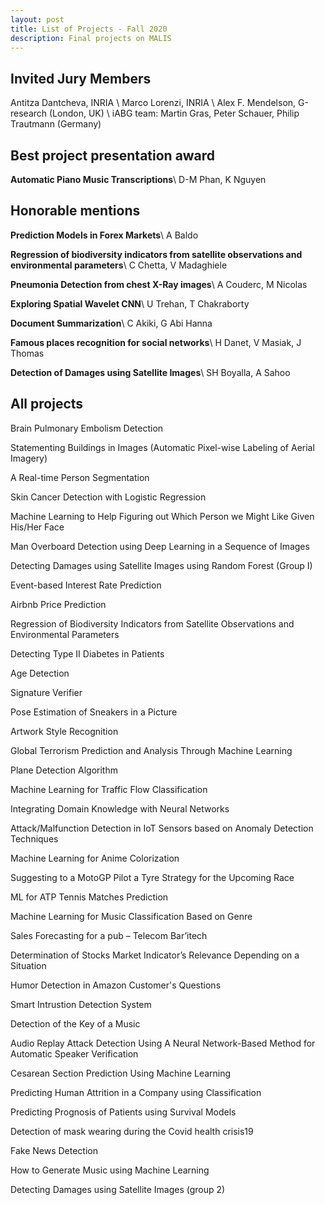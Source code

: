 ```yaml
---
layout: post
title: List of Projects - Fall 2020
description: Final projects on MALIS
---
```

## Invited Jury Members
Antitza Dantcheva, INRIA \\
Marco Lorenzi, INRIA \\
Alex F. Mendelson, G-research (London, UK) \\
iABG team: Martin Gras, Peter Schauer, Philip Trautmann (Germany)

## Best project presentation award
**Automatic Piano Music Transcriptions**\\
D-M Phan, K Nguyen

## Honorable mentions
**Prediction Models in Forex Markets**\\
A Baldo

**Regression of biodiversity indicators from satellite observations and environmental parameters**\\
C Chetta, V Madaghiele

**Pneumonia Detection from chest X-Ray images**\\
A Couderc, M Nicolas 

**Exploring Spatial Wavelet CNN**\\
U Trehan, T Chakraborty

**Document Summarization**\\
C Akiki, G Abi Hanna

**Famous places recognition for social networks**\\
H Danet, V Masiak, J Thomas 

**Detection of Damages using Satellite Images**\\
SH Boyalla, A Sahoo


## All projects
Brain Pulmonary Embolism Detection

Statementing Buildings in Images (Automatic Pixel-wise Labeling of Aerial Imagery)

A Real-time Person Segmentation

Skin Cancer Detection with Logistic Regression

Machine Learning to Help Figuring out Which Person we Might Like Given His/Her Face

Man Overboard Detection using Deep Learning in a Sequence of Images

Detecting Damages using Satellite Images using Random Forest (Group I)

Event-based Interest Rate Prediction

Airbnb Price Prediction

Regression of Biodiversity Indicators from Satellite Observations and Environmental Parameters

Detecting Type II Diabetes in Patients

Age Detection

Signature Verifier

Pose Estimation of Sneakers in a Picture 

Artwork Style Recognition

Global Terrorism Prediction and Analysis Through Machine Learning

Plane Detection Algorithm

Machine Learning for Traffic Flow Classification

Integrating Domain Knowledge with Neural Networks

Attack/Malfunction Detection in IoT Sensors based on Anomaly Detection Techniques

Machine Learning for Anime Colorization

Suggesting to a MotoGP Pilot a Tyre Strategy for the Upcoming Race

ML for ATP Tennis Matches Prediction

Machine Learning for Music Classification Based on Genre

Sales Forecasting for a pub – Telecom Bar’itech

Determination of Stocks Market Indicator’s Relevance Depending on a Situation

Humor Detection in Amazon Customer's Questions

Smart Intrustion Detection System

Detection of the Key of a Music

Audio Replay Attack Detection Using A Neural Network-Based Method for Automatic Speaker Verification

Cesarean Section Prediction Using Machine Learning

Predicting Human Attrition in a Company using Classification

Predicting Prognosis of Patients using Survival Models

Detection of mask wearing during the Covid health crisis19

Fake News Detection

How to Generate Music using Machine Learning

Detecting Damages using Satellite Images (group 2)
